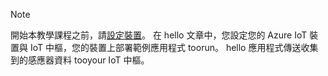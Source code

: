 > [!NOTE]
> 開始本教學課程之前，請[設定裝置](../articles/iot-hub/iot-hub-raspberry-pi-kit-node-get-started.md)。 在 hello 文章中，您設定您的 Azure IoT 裝置與 IoT 中樞，您的裝置上部署範例應用程式 toorun。 hello 應用程式傳送收集到的感應器資料 tooyour IoT 中樞。
